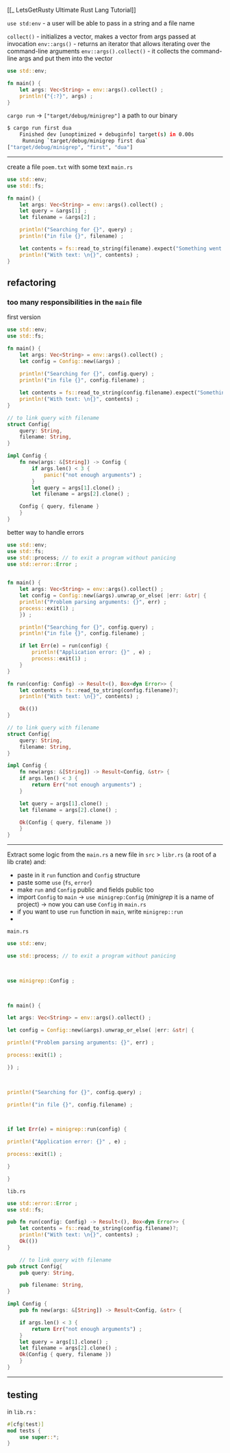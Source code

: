 [[_ LetsGetRusty Ultimate Rust Lang Tutorial]]

`use std:env` - a user will be able to pass in a string and a file name

`collect()` - initializes a vector, makes a vector from args passed at invocation
`env::args()` - returns an iterator that allows iterating over the command-line arguments
`env::args().collect()` - it collects the command-line args and put them into the vector

```rust
use std::env;

fn main() {
	let args: Vec<String> = env::args().collect() ;
	println!("{:?}", args) ;
}
```

`cargo run`  -> `["target/debug/minigrep"]` a path to our binary
```bash
$ cargo run first dua
    Finished dev [unoptimized + debuginfo] target(s) in 0.00s
     Running `target/debug/minigrep first dua`
["target/debug/minigrep", "first", "dua"]
```

---
create a file `poem.txt` with some text
`main.rs`
```rust
use std::env;
use std::fs;

fn main() {
	let args: Vec<String> = env::args().collect() ;
	let query = &args[1] ;
	let filename = &args[2] ;

	println!("Searching for {}", query) ;
	println!("in file {}", filename) ;

	let contents = fs::read_to_string(filename).expect("Something went wrong reading the file") ;
	println!("With text: \n{}", contents) ;
}
```


## refactoring

### too many responsibilities in the `main` file
first version
```rust
use std::env;
use std::fs;

fn main() {
	let args: Vec<String> = env::args().collect() ;
	let config = Config::new(&args) ;
		  
	println!("Searching for {}", config.query) ;
	println!("in file {}", config.filename) ;

	let contents = fs::read_to_string(config.filename).expect("Something went wrong reading the file") ;
	println!("With text: \n{}", contents) ;
}

// to link query with filename
struct Config{
	query: String,
	filename: String,
}

impl Config {
	fn new(args: &[String]) -> Config {
		if args.len() < 3 {
			panic!("not enough arguments") ;
		}
		let query = args[1].clone() ;
		let filename = args[2].clone() ;

	Config { query, filename }
	}
}
```

better way to handle errors
```rust
use std::env;
use std::fs;
use std::process; // to exit a program without panicing
use std::error::Error ;
  

fn main() {
	let args: Vec<String> = env::args().collect() ;
	let config = Config::new(&args).unwrap_or_else( |err: &str| {
	println!("Problem parsing arguments: {}", err) ;
	process::exit(1) ;
	}) ;

	println!("Searching for {}", config.query) ;
	println!("in file {}", config.filename) ;

	if let Err(e) = run(config) {
		println!("Application error: {}" , e) ;
		process::exit(1) ;
	}
}

fn run(config: Config) -> Result<(), Box<dyn Error>> {
	let contents = fs::read_to_string(config.filename)?;
	println!("With text: \n{}", contents) ;

	Ok(())
}

// to link query with filename
struct Config{
	query: String,
	filename: String,
}

impl Config {
	fn new(args: &[String]) -> Result<Config, &str> {
	if args.len() < 3 {
		return Err("not enough arguments") ;
	}

	let query = args[1].clone() ;
	let filename = args[2].clone() ;

	Ok(Config { query, filename })
	}
}
```

------
Extract some logic from the `main.rs`
a new file in `src` > `libr.rs` (a root of a lib crate) and:
- paste in it `run` function and `Config` structure
- paste some `use` (`fs`, `error`)
- make `run` and `Config` public and fields public too
- import `Config` to `main` -> `use minigrep:Config` (*minigrep* it is a name of project) -> now you can use `Config` in `main.rs`
- if you want to use `run` function in `main`, write `minigrep::run`
- 

`main.rs`
```rust
use std::env;

use std::process; // to exit a program without panicing

  

use minigrep::Config ;

  

fn main() {

let args: Vec<String> = env::args().collect() ;

let config = Config::new(&args).unwrap_or_else( |err: &str| {

println!("Problem parsing arguments: {}", err) ;

process::exit(1) ;

}) ;

  

println!("Searching for {}", config.query) ;

println!("in file {}", config.filename) ;

  

if let Err(e) = minigrep::run(config) {

println!("Application error: {}" , e) ;

process::exit(1) ;

}

}
```


`lib.rs`
```rust
use std::error::Error ;
use std::fs;

pub fn run(config: Config) -> Result<(), Box<dyn Error>> {
	let contents = fs::read_to_string(config.filename)?;
	println!("With text: \n{}", contents) ;
	Ok(())
}

	// to link query with filename
pub struct Config{
	pub query: String,

	pub filename: String,
}

impl Config {
	pub fn new(args: &[String]) -> Result<Config, &str> {

	if args.len() < 3 {
		return Err("not enough arguments") ;
	}
	let query = args[1].clone() ;
	let filename = args[2].clone() ;
	Ok(Config { query, filename })
	}
}
```

---
## testing

in `lib.rs` :
```rust
#[cfg(test)]
mod tests {
	use super::*;
}
```






